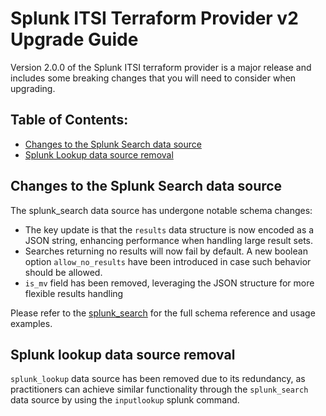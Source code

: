 # Splunk ITSI Terraform Provider v2 Upgrade Guide

Version 2.0.0 of the Splunk ITSI terraform provider is a major release and includes some breaking changes that you will need to consider when upgrading.

## Table of Contents:
- [Changes to the Splunk Search data source](#changes-to-the-splunk-search-data-source)
- [Splunk Lookup data source removal](#splunk-lookup-data-source-removal)

## Changes to the Splunk Search data source

The splunk_search data source has undergone notable schema changes:

* The key update is that the `results` data structure is now encoded as a JSON string, enhancing performance when handling large result sets.
* Searches returning no results will now fail by default. A new boolean option `allow_no_results` have been introduced in case such behavior should be allowed.
* `is_mv` field has been removed, leveraging the JSON structure for more flexible results handling

Please refer to the [splunk_search](https://registry.terraform.io/providers/TiVo/splunk-itsi/2.0.0/docs/data-sources/splunk_search) for the full schema reference and usage examples.

## Splunk lookup data source removal

`splunk_lookup` data source has been removed due to its redundancy, as practitioners can achieve similar functionality through the `splunk_search` data source by using the `inputlookup` splunk command.
